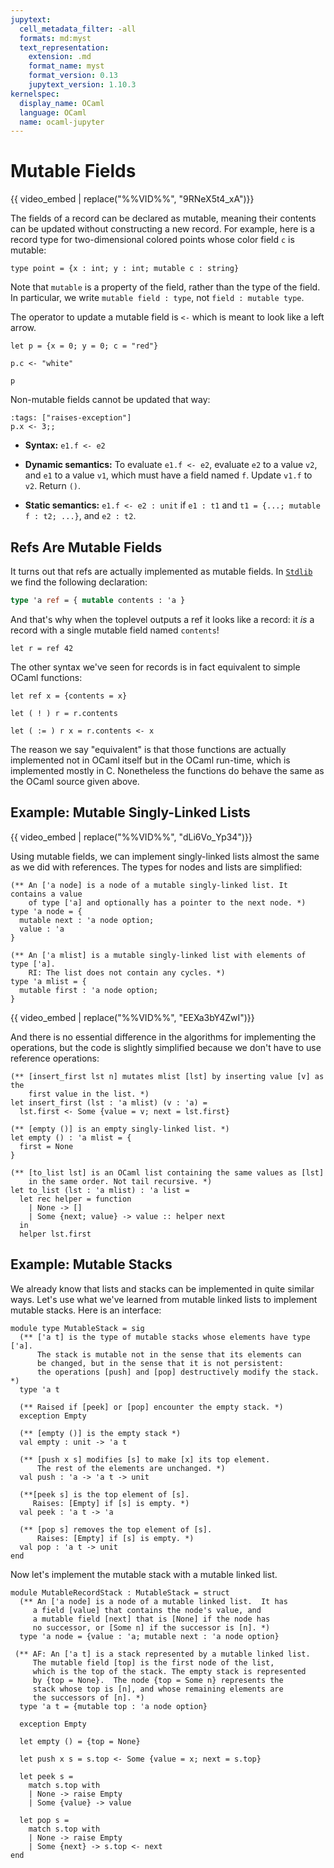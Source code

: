 ```yaml
---
jupytext:
  cell_metadata_filter: -all
  formats: md:myst
  text_representation:
    extension: .md
    format_name: myst
    format_version: 0.13
    jupytext_version: 1.10.3
kernelspec:
  display_name: OCaml
  language: OCaml
  name: ocaml-jupyter
---
```


# Mutable Fields

{{ video_embed | replace("%%VID%%", "9RNeX5t4_xA")}}

The fields of a record can be declared as mutable, meaning their contents can be
updated without constructing a new record. For example, here is a record type
for two-dimensional colored points whose color field `c` is mutable:

```{code-cell} ocaml
type point = {x : int; y : int; mutable c : string}
```

Note that `mutable` is a property of the field, rather than the type of the
field. In particular, we write `mutable field : type`, not
`field : mutable type`.

The operator to update a mutable field is `<-` which is meant to look like
a left arrow.

```{code-cell} ocaml
let p = {x = 0; y = 0; c = "red"}
```

```{code-cell} ocaml
p.c <- "white"
```

```{code-cell} ocaml
p
```

Non-mutable fields cannot be updated that way:

```{code-cell} ocaml
:tags: ["raises-exception"]
p.x <- 3;;
```

* **Syntax:** `e1.f <- e2`

* **Dynamic semantics:** To evaluate `e1.f <- e2`, evaluate `e2` to a value
  `v2`, and `e1` to a value `v1`, which must have a field named `f`. Update
  `v1.f` to `v2`. Return `()`.

* **Static semantics:** `e1.f <- e2 : unit` if `e1 : t1` and
  `t1 = {...; mutable f : t2; ...}`, and `e2 : t2`.

## Refs Are Mutable Fields

It turns out that refs are actually implemented as mutable fields. In
[`Stdlib`][stdlib] we find the following declaration:

```ocaml
type 'a ref = { mutable contents : 'a }
```

And that's why when the toplevel outputs a ref it looks like a record: it *is* a
record with a single mutable field named `contents`!

```{code-cell} ocaml
let r = ref 42
```

The other syntax we've seen for records is in fact equivalent to simple OCaml
functions:

```{code-cell} ocaml
let ref x = {contents = x}
```

```{code-cell} ocaml
let ( ! ) r = r.contents
```

```{code-cell} ocaml
let ( := ) r x = r.contents <- x
```

The reason we say "equivalent" is that those functions are actually implemented
not in OCaml itself but in the OCaml run-time, which is implemented mostly in C.
Nonetheless the functions do behave the same as the OCaml source given above.

[stdlib]: https://ocaml.org/api/Stdlib.html

## Example: Mutable Singly-Linked Lists

{{ video_embed | replace("%%VID%%", "dLi6Vo_Yp34")}}

Using mutable fields, we can implement singly-linked lists almost the same as we
did with references. The types for nodes and lists are simplified:

```{code-cell} ocaml
(** An ['a node] is a node of a mutable singly-linked list. It contains a value
    of type ['a] and optionally has a pointer to the next node. *)
type 'a node = {
  mutable next : 'a node option;
  value : 'a
}

(** An ['a mlist] is a mutable singly-linked list with elements of type ['a].
    RI: The list does not contain any cycles. *)
type 'a mlist = {
  mutable first : 'a node option;
}
```

{{ video_embed | replace("%%VID%%", "EEXa3bY4ZwI")}}

And there is no essential difference in the algorithms for implementing
the operations, but the code is slightly simplified because we don't
have to use reference operations:

```{code-cell} ocaml
(** [insert_first lst n] mutates mlist [lst] by inserting value [v] as the
    first value in the list. *)
let insert_first (lst : 'a mlist) (v : 'a) =
  lst.first <- Some {value = v; next = lst.first}

(** [empty ()] is an empty singly-linked list. *)
let empty () : 'a mlist = {
  first = None
}

(** [to_list lst] is an OCaml list containing the same values as [lst]
    in the same order. Not tail recursive. *)
let to_list (lst : 'a mlist) : 'a list =
  let rec helper = function
    | None -> []
    | Some {next; value} -> value :: helper next
  in
  helper lst.first
```

## Example: Mutable Stacks

We already know that lists and stacks can be implemented in quite similar
ways. Let's use what we've learned from mutable linked lists to
implement mutable stacks.  Here is an interface:

```{code-cell} ocaml
module type MutableStack = sig
  (** ['a t] is the type of mutable stacks whose elements have type ['a].
      The stack is mutable not in the sense that its elements can
      be changed, but in the sense that it is not persistent:
      the operations [push] and [pop] destructively modify the stack. *)
  type 'a t

  (** Raised if [peek] or [pop] encounter the empty stack. *)
  exception Empty

  (** [empty ()] is the empty stack *)
  val empty : unit -> 'a t

  (** [push x s] modifies [s] to make [x] its top element.
      The rest of the elements are unchanged. *)
  val push : 'a -> 'a t -> unit

  (**[peek s] is the top element of [s].
     Raises: [Empty] if [s] is empty. *)
  val peek : 'a t -> 'a

  (** [pop s] removes the top element of [s].
      Raises: [Empty] if [s] is empty. *)
  val pop : 'a t -> unit
end
```

Now let's implement the mutable stack with a mutable linked list.

```{code-cell} ocaml
module MutableRecordStack : MutableStack = struct
  (** An ['a node] is a node of a mutable linked list.  It has
     a field [value] that contains the node's value, and
     a mutable field [next] that is [None] if the node has
     no successor, or [Some n] if the successor is [n]. *)
  type 'a node = {value : 'a; mutable next : 'a node option}

 (** AF: An ['a t] is a stack represented by a mutable linked list.
     The mutable field [top] is the first node of the list,
     which is the top of the stack. The empty stack is represented
     by {top = None}.  The node {top = Some n} represents the
     stack whose top is [n], and whose remaining elements are
     the successors of [n]. *)
  type 'a t = {mutable top : 'a node option}

  exception Empty

  let empty () = {top = None}

  let push x s = s.top <- Some {value = x; next = s.top}

  let peek s =
    match s.top with
    | None -> raise Empty
    | Some {value} -> value

  let pop s =
    match s.top with
    | None -> raise Empty
    | Some {next} -> s.top <- next
end
```
